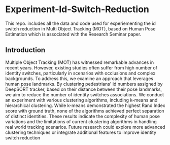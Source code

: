 # Experiment-Id-Switch-Reduction
This repo. includes all the data and code used for experiementing the id switch reduction in Multi Object Tracking (MOT), based on Human Pose Estimation which is associated with the Research Seminar paper.

## Introduction
Multiple Object Tracking (MOT) has witnessed remarkable advances in recent years. However, existing studies often suffer from high number of identity switches, particularly in scenarios with occlusions and complex backgrounds. To address this, we examine an approach that leverages human pose landmarks. By clustering pedestrians' id numbers assigned by DeepSORT tracker, based on their distance between their pose landmarks, we aim to reduce the number of identity switches associations. We conduct an experiment with various clustering algorithms, including k-means and hierarchical clustering. While k-means demonstrated the highest Rand Index score with ground truth, none of the algorithms achieved perfect separation of distinct identities. These results indicate the complexity of human pose variations and the limitations of current clustering algorithms in handling real world tracking scenarios. Future research could explore more advanced clustering techniques or integrate additional features to improve identity switch reduction
